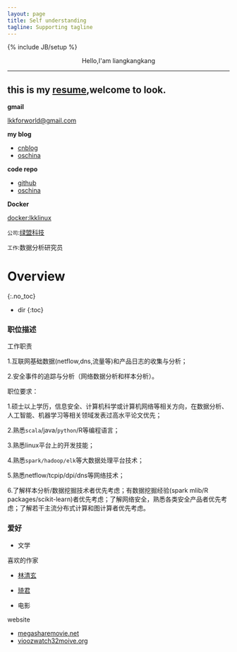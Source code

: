 ```yaml
---
layout: page
title: Self understanding
tagline: Supporting tagline
---
```

{% include JB/setup %}

<center> Hello,I'am liangkangkang</center>

---
this is my [resume](https://lkkandsyf.github.io/2016/10/15/Resume),welcome to look.
---

**gmail**

[lkkforworld@gmail.com](https://mail.google.com)


**my blog**

+ [cnblog](http://www.cnblogs.com/lkkandsyf)
+ [oschina](https://my.oschina.net/liangkangkang)

**code repo**

+ [github](http://lkkandsyf.github.com)
+ [oschina](http://git.oschina.net/lkk_gczx)

**Docker**

[docker:lkklinux](https://dashboard.daocloud.io/)


`公司`:[绿盟科技](https://nsfocusglobal.com/)

`工作`:数据分析研究员

# Overview
{:.no_toc}

* dir
{:toc}

### 职位描述

工作职责

1.互联网基础数据(netflow,dns,流量等)和产品日志的收集与分析；

2.安全事件的追踪与分析（网络数据分析和样本分析）。

职位要求：

1.硕士以上学历，信息安全、计算机科学或计算机网络等相关方向，在数据分析、人工智能、机器学习等相关领域发表过高水平论文优先；

2.熟悉`scala`/java/`python`/R等编程语言；

3.熟悉linux平台上的开发技能；

4.熟悉`spark/hadoop/elk`等大数据处理平台技术；

5.熟悉netflow/tcpip/dpi/dns等网络技术；

6.了解样本分析/数据挖掘技术者优先考虑；有数据挖掘经验(spark mlib/R packages/scikit-learn)者优先考虑；了解网络安全，熟悉各类安全产品者优先考虑；了解若干主流分布式计算和图计算者优先考虑。

### 爱好
 + 文学

喜欢的作家

 + [林清玄](http://www.xiexingcun.com/linqingxuan/)

 + [琦君](http://www.yooread.com/8/3341/)

 + 电影

website

 + [megasharemovie.net](megasharemovie.net/movie)
 + [vioozwatch32moive.org](vioozwatch32moive.org)

